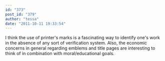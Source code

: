 ```yaml
---
id: "373"
post_id: "379"
author: "tessa"
date: "2011-10-11 19:33:54"
---
```

I think the use of printer's marks is a fascinating way to identify one's work in the absence of any sort of verification system. Also, the economic concerns in general regarding emblems and title pages are interesting to think of in combination with moral/educational goals.
